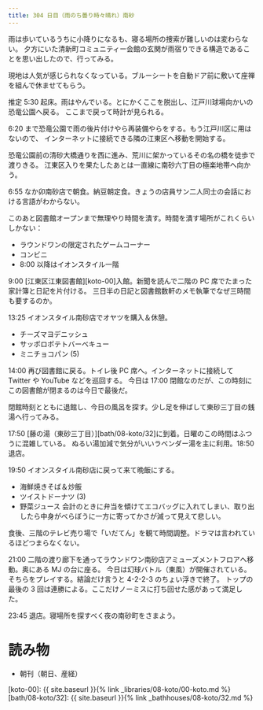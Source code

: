 ```yaml
---
title: 304 日目（雨のち曇り時々晴れ）南砂
---
```


雨は歩いているうちに小降りになるも、寝る場所の捜索が難しいのは変わらない。
夕方にいた清新町コミュニティー会館の玄関が雨宿りできる構造であることを思い出したので、行ってみる。

現地は人気が感じられなくなっている。ブルーシートを自動ドア前に敷いて座禅を組んで休ませてもらう。

推定 5:30 起床。雨はやんでいる。とにかくここを脱出し、江戸川球場向かいの恐竜公園へ戻る。
ここまで戻って時計が見られる。

6:20 まで恐竜公園で雨の後片付けやら再装備やらをする。もう江戸川区に用はないので、
インターネットに接続できる隣の江東区へ移動を開始する。

恐竜公園前の清砂大橋通りを西に進み、荒川に架かっているその名の橋を徒歩で渡りきる。
江東区入りを果たしたあとは一直線に南砂六丁目の極楽地帯へ向かう。

6:55 なか卯南砂店で朝食。納豆朝定食。きょうの店員サン二人同士の会話における言語がわからない。

このあと図書館オープンまで無理やり時間を潰す。時間を潰す場所がこれくらいしかない：
* ラウンドワンの限定されたゲームコーナー
* コンビニ
* 8:00 以降はイオンスタイル一階

9:00 [江東区江東図書館][koto-00]入館。新聞を読んで二階の PC 席でたまった家計簿と日記を片付ける。
三日半の日記と図書館数軒のメモ執筆でなぜ三時間も要するのか。

13:25 イオンスタイル南砂店でオヤツを購入＆休憩。
* チーズマヨデニッシュ
* サッポロポテトバーベキュー
* ミニチョコパン (5)

14:00 再び図書館に戻る。トイレ後 PC 席へ。インターネットに接続して Twitter や YouTube などを巡回する。
今日は 17:00 閉館なのだが、この時刻にこの図書館が閉まるのは今日で最後だ。

閉館時刻とともに退館し、今日の風呂を探す。少し足を伸ばして東砂三丁目の銭湯へ行ってみる。

17:50 [藤の湯（東砂三丁目）][bath/08-koto/32]に到着。日曜のこの時間はふつうに混雑している。
ぬるい湯加減で気分がいいラベンダー湯を主に利用。18:50 退店。

19:50 イオンスタイル南砂店に戻って来て晩飯にする。
* 海鮮焼きそば＆炒飯
* ツイストドーナツ (3)
* 野菜ジュース
会計のときに弁当を傾けてエコバッグに入れてしまい、取り出したら中身がべらぼうに一方に寄ってかさが減って見えて悲しい。

食後、三階のテレビ売り場で「いだてん」を観て時間調整。ドラマは言われているほどつまらなくない。

21:00 二階の渡り廊下を通ってラウンドワン南砂店アミューズメントフロアへ移動。奥にある MJ の台に座る。
今日は幻球バトル（東風）が開催されている。そちらをプレイする。結論だけ言うと 4-2-2-3 のちょい浮きで終了。
トップの最後の 3 回は連勝による。ここだけノーミスに打ち回せた感があって満足した。

23:45 退店。寝場所を探すべく夜の南砂町をさまよう。

# 読み物

* 朝刊（朝日、産経）

[koto-00]: {{ site.baseurl }}{% link _libraries/08-koto/00-koto.md %}
[bath/08-koto/32]: {{ site.baseurl }}{% link _bathhouses/08-koto/32.md %}
